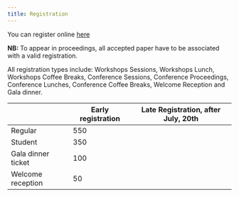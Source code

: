 ```yaml
---
title: Registration
---
```


You can register online [here]()

**NB:** To appear in proceedings, all accepted paper have to be associated with a valid registration.

All registration types include: Workshops Sessions, Workshops Lunch, Workshops Coffee Breaks, Conference Sessions, Conference Proceedings, Conference Lunches, Conference Coffee Breaks, Welcome Reception and Gala dinner.

|                    | Early registration | Late Registration, after July, 20th |
|--------------------|--------------------|-------------------------------------|
| Regular            |         550        |                                     |
| Student            |         350        |                                     |
| Gala dinner ticket |         100        |                                     |
| Welcome reception  |         50         |                                     |
